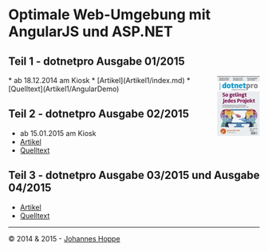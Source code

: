 # Optimale Web-Umgebung mit AngularJS und ASP.NET

## Teil 1 - dotnetpro Ausgabe 01/2015
<img src="Artikel1/Images/dnp_012015_kl.jpg" align="right" />
* ab 18.12.2014 am Kiosk 
* [Artikel](Artikel1/index.md)
* [Quelltext](Artikel1/AngularDemo)

## Teil 2 - dotnetpro Ausgabe 02/2015
* ab 15.01.2015 am Kiosk
* [Artikel](Artikel2/index.md)
* [Quelltext](Artikel2/AngularDemo)

## Teil 3 - dotnetpro Ausgabe 03/2015 und  Ausgabe 04/2015
* [Artikel](Artikel3/index.md)
* [Quelltext](Artikel3/AngularDemo)

---

&copy; 2014 & 2015 - [Johannes Hoppe](http://www.haushoppe-its.de)
